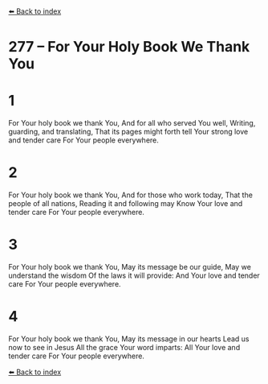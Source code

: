[⬅️ Back to index](../README.md)

# 277 – For Your Holy Book We Thank You


# 1
For Your holy book we thank You,
And for all who served You well,
Writing, guarding, and translating,
That its pages might forth tell
Your strong love and tender care
For Your people everywhere.

# 2
For Your holy book we thank You,
And for those who work today,
That the people of all nations,
Reading it and following may
Know Your love and tender care
For Your people everywhere.

# 3
For Your holy book we thank You,
May its message be our guide,
May we understand the wisdom
Of the laws it will provide:
And Your love and tender care
For Your people everywhere.

# 4
For Your holy book we thank You,
May its message in our hearts
Lead us now to see in Jesus
All the grace Your word imparts:
All Your love and tender care
For Your people everywhere.

[⬅️ Back to index](../README.md)
